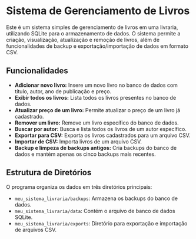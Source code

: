# Sistema de Gerenciamento de Livros

Este é um sistema simples de gerenciamento de livros em uma livraria, utilizando SQLite para o armazenamento de dados. O sistema permite a criação, visualização, atualização e remoção de livros, além de funcionalidades de backup e exportação/importação de dados em formato CSV.

## Funcionalidades

- **Adicionar novo livro:** Insere um novo livro no banco de dados com título, autor, ano de publicação e preço.
- **Exibir todos os livros:** Lista todos os livros presentes no banco de dados.
- **Atualizar preço de um livro:** Permite atualizar o preço de um livro já cadastrado.
- **Remover um livro:** Remove um livro específico do banco de dados.
- **Buscar por autor:** Busca e lista todos os livros de um autor específico.
- **Exportar para CSV:** Exporta os livros cadastrados para um arquivo CSV.
- **Importar de CSV:** Importa livros de um arquivo CSV.
- **Backup e limpeza de backups antigos:** Cria backups do banco de dados e mantém apenas os cinco backups mais recentes.

## Estrutura de Diretórios

O programa organiza os dados em três diretórios principais:
- `meu_sistema_livraria/backups`: Armazena os backups do banco de dados.
- `meu_sistema_livraria/data`: Contém o arquivo de banco de dados SQLite.
- `meu_sistema_livraria/exports`: Diretório para exportação e importação de arquivos CSV.
